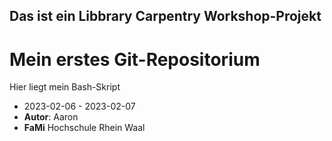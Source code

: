 ## Das ist ein Libbrary Carpentry Workshop-Projekt
# Mein erstes Git-Repositorium
Hier liegt mein Bash-Skript

- 2023-02-06 - 2023-02-07
- **Autor**: Aaron
- **FaMi** Hochschule Rhein Waal 
